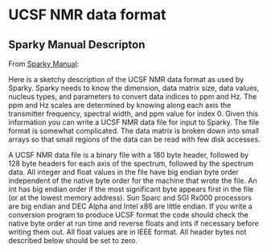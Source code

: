 # UCSF NMR data format

## Sparky Manual Descripton

From [Sparky Manual](http://www.cgl.ucsf.edu/home/sparky/manual/files.html#UCSFFormat):

Here is a sketchy description of the UCSF NMR data format as used by Sparky. Sparky needs to know the dimension, data matrix size, data values, nucleus types, and parameters to convert data indices to ppm and Hz. The ppm and Hz scales are determined by knowing along each axis the transmitter frequency, spectral width, and ppm value for index 0. Given this information you can write a UCSF NMR data file for input to Sparky. The file format is somewhat complicated. The data matrix is broken down into small arrays so that small regions of the data can be read with few disk accesses.

A UCSF NMR data file is a binary file with a 180 byte header, followed by 128 byte headers for each axis of the spectrum, followed by the spectrum data. All integer and float values in the file have big endian byte order independent of the native byte order for the machine that wrote the file. An int has big endian order if the most significant byte appears first in the file (or at the lowest memory address). Sun Sparc and SGI Rx000 processors are big endian and DEC Alpha and Intel x86 are little endian. If you write a conversion program to produce UCSF format the code should check the native byte order at run time and reverse floats and ints if necessary before writing them out. All float values are in IEEE format. All header bytes not described below should be set to zero.

